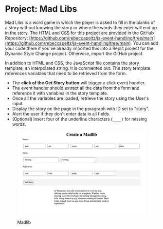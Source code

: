 # Project: Mad Libs

Mad Libs is a word game in which the player is asked to fill in the blanks of a story without knowing the story or where the words they enter will end up in the story. The HTML and CSS for this project are provided in the GitHub Repository: [https://github.com/rebeccapeltz/js-event-handling/tree/main](https://github.com/rebeccapeltz/js-event-handling/tree/main). You can add your code there if you've already imported this into a Replit project for the Dynamic Style Change project. Otherwise, import the GitHub project.

In addition to HTML and CSS, the JavaScript file contains the story template, an interpolated string. It is commented out. The story template references variables that need to be retrieved from the form.

* The **click of the Get Story button** will trigger a click event handler. &#x20;
* The event handler should extract all the data from the form and reference it with variables in the story template.
* Once all the variables are loaded, retrieve the story using the User's input.
* Display the story on the page in the paragraph with ID set to "story".
* Alert the user if they don't enter data in all fields.
* (Optional) Insert four of the underline characters (`____)` for missing words.

<figure><img src="../.gitbook/assets/image.png" alt=""><figcaption><p>Madlib</p></figcaption></figure>





